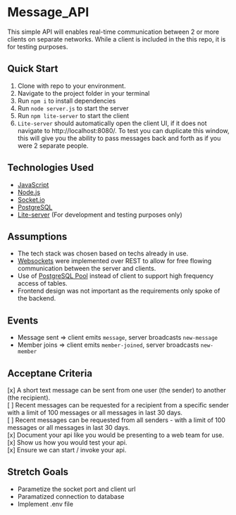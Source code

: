 # Message_API
This simple API will enables real-time communication between 2 or more clients on separate networks. While a client is included in the this repo, it is for testing purposes.

## Quick Start
1. Clone with repo to your environment.
1. Navigate to the project folder in your terminal
1. Run `npm i` to install dependencies
1. Run `node server.js` to start the server
1. Run `npm lite-server` to start the client
1. `Lite-server` should automatically open the client UI, if it does not navigate to http://localhost:8080/. To test you can duplicate this window, this will give you the ability to pass messages back and forth as if you were 2 separate people.

## Technologies Used
- [JavaScript](https://www.javascript.com/)
- [Node.js](https://nodejs.org/en/)
- [Socket.io](https://socket.io/)
- [PostgreSQL](https://www.postgresql.org/)
- [Lite-server](https://www.npmjs.com/package/lite-server) (For development and testing purposes only)

## Assumptions
- The tech stack was chosen based on techs already in use.
- [Websockets](https://www.educba.com/websocket-vs-rest/) were implemented over REST to allow for free flowing communication between the server and clients.
- Use of [PostgreSQL Pool](https://node-postgres.com/features/pooling) instead of client to support high frequency access of tables.
- Frontend design was not important as the requirements only spoke of the backend.

## Events
  - Message sent => client emits `message`, server broadcasts `new-message`
  - Member joins => client emits `member-joined`, server broadcasts `new-member`

## Acceptane Criteria
[x] A short text message can be sent from one user (the sender) to another
(the recipient).  
[ ] Recent messages can be requested for a recipient from a specific sender with a limit of 100 messages or all messages in last 30 days.  
[ ] Recent messages can be requested from all senders - with a limit of 100
messages or all messages in last 30 days.  
[x] Document your api like you would be presenting to a web team for use.  
[x] Show us how you would test your api.  
[x] Ensure we can start / invoke your api.  

## Stretch Goals
  - Parametize the socket port and client url
  - Paramatized connection to database
  - Implement .env file

